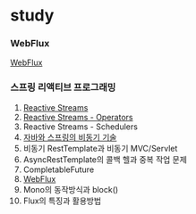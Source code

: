 # study


### WebFlux
[WebFlux](https://github.com/sangminK/study/blob/main/WebFlux.md)
<br>

### 스프링 리액티브 프로그래밍

1. [Reactive Streams](https://github.com/sangminK/study/blob/main/%EC%8A%A4%ED%94%84%EB%A7%81%20%EB%A6%AC%EC%95%A1%ED%8B%B0%EB%B8%8C%20%ED%94%84%EB%A1%9C%EA%B7%B8%EB%9E%98%EB%B0%8D(1).md)
2. [Reactive Streams - Operators](https://github.com/sangminK/study/blob/main/%EC%8A%A4%ED%94%84%EB%A7%81%20%EB%A6%AC%EC%95%A1%ED%8B%B0%EB%B8%8C%20%ED%94%84%EB%A1%9C%EA%B7%B8%EB%9E%98%EB%B0%8D(2).md)
3. Reactive Streams - Schedulers
4. [자바와 스프링의 비동기 기술](https://github.com/sangminK/study/blob/main/%EC%8A%A4%ED%94%84%EB%A7%81%20%EB%A6%AC%EC%95%A1%ED%8B%B0%EB%B8%8C%20%ED%94%84%EB%A1%9C%EA%B7%B8%EB%9E%98%EB%B0%8D(4).md)
5. 비동기 RestTemplate과 비동기 MVC/Servlet
6. AsyncRestTemplate의 콜백 헬과 중복 작업 문제
7. CompletableFuture
8. [WebFlux](https://github.com/sangminK/study/blob/main/%EC%8A%A4%ED%94%84%EB%A7%81%20%EB%A6%AC%EC%95%A1%ED%8B%B0%EB%B8%8C%20%ED%94%84%EB%A1%9C%EA%B7%B8%EB%9E%98%EB%B0%8D(8).md)
9. Mono의 동작방식과 block()
10. Flux의 특징과 활용방법

